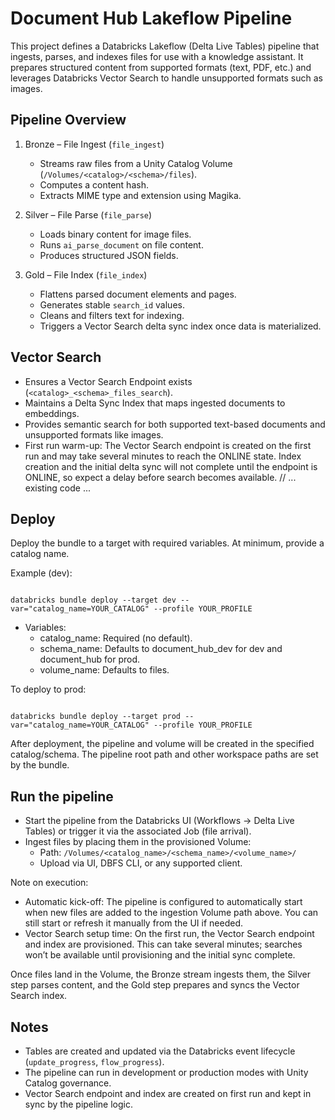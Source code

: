 # Document Hub Lakeflow Pipeline

This project defines a Databricks Lakeflow (Delta Live Tables) pipeline that ingests, parses, and indexes files for use with a knowledge assistant. It prepares structured content from supported formats (text, PDF, etc.) and leverages Databricks Vector Search to handle unsupported formats such as images.

## Pipeline Overview

1. Bronze – File Ingest (`file_ingest`)
   - Streams raw files from a Unity Catalog Volume (`/Volumes/<catalog>/<schema>/files`).
   - Computes a content hash.
   - Extracts MIME type and extension using Magika.

2. Silver – File Parse (`file_parse`)
   - Loads binary content for image files.
   - Runs `ai_parse_document` on file content.
   - Produces structured JSON fields.

3. Gold – File Index (`file_index`)
   - Flattens parsed document elements and pages.
   - Generates stable `search_id` values.
   - Cleans and filters text for indexing.
   - Triggers a Vector Search delta sync index once data is materialized.

## Vector Search

- Ensures a Vector Search Endpoint exists (`<catalog>_<schema>_files_search`).
- Maintains a Delta Sync Index that maps ingested documents to embeddings.
- Provides semantic search for both supported text-based documents and unsupported formats like images.
- First run warm-up: The Vector Search endpoint is created on the first run and may take several minutes to reach the ONLINE state. Index creation and the initial delta sync will not complete until the endpoint is ONLINE, so expect a delay before search becomes available.
// ... existing code ...

## Deploy

Deploy the bundle to a target with required variables. At minimum, provide a catalog name.

Example (dev):
```

databricks bundle deploy --target dev --var="catalog_name=YOUR_CATALOG" --profile YOUR_PROFILE
```
- Variables:
  - catalog_name: Required (no default).
  - schema_name: Defaults to document_hub_dev for dev and document_hub for prod.
  - volume_name: Defaults to files.

To deploy to prod:
```

databricks bundle deploy --target prod --var="catalog_name=YOUR_CATALOG" --profile YOUR_PROFILE
```
After deployment, the pipeline and volume will be created in the specified catalog/schema. The pipeline root path and other workspace paths are set by the bundle.

## Run the pipeline

- Start the pipeline from the Databricks UI (Workflows → Delta Live Tables) or trigger it via the associated Job (file arrival).
- Ingest files by placing them in the provisioned Volume:
  - Path: `/Volumes/<catalog_name>/<schema_name>/<volume_name>/`
  - Upload via UI, DBFS CLI, or any supported client.

Note on execution:
- Automatic kick-off: The pipeline is configured to automatically start when new files are added to the ingestion Volume path above. You can still start or refresh it manually from the UI if needed.
- Vector Search setup time: On the first run, the Vector Search endpoint and index are provisioned. This can take several minutes; searches won’t be available until provisioning and the initial sync complete.

Once files land in the Volume, the Bronze stream ingests them, the Silver step parses content, and the Gold step prepares and syncs the Vector Search index.

## Notes

- Tables are created and updated via the Databricks event lifecycle (`update_progress`, `flow_progress`).
- The pipeline can run in development or production modes with Unity Catalog governance.
- Vector Search endpoint and index are created on first run and kept in sync by the pipeline logic.
